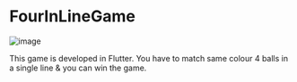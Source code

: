 # FourInLineGame

![image](https://user-images.githubusercontent.com/45457183/193467115-352c58a3-4d49-4dbf-bcc6-a7fc785fac78.png)

This game is developed in Flutter. You have to match same colour 4 balls in a single line & you can win the game.
